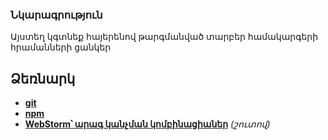 ### Նկարագրություն
Այստեղ կգտնեք հայերենով թարգմանված տարբեր համակարգերի հրամանների ցանկեր

## Ձեռնարկ
 - [**git**](https://github.com/otanim/armenian-tutorials/blob/master/git.md "git հրամաններ")
 - [**npm**](https://github.com/otanim/armenian-tutorials/blob/master/npm.md "npm հրամաններ")
 - [**WebStorm՝ արագ կանչման կոմբինացիաներ**](# "WebStorm արագ կանչման կոմբինացիաներ") *(շուտով)*
